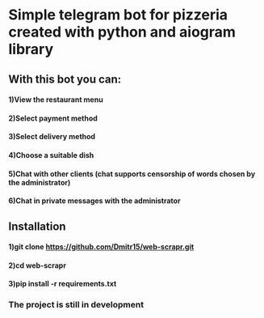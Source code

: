 # Simple telegram bot for pizzeria created with python and aiogram library


## With this bot you can:
#### 1)View the restaurant menu
#### 2)Select payment method
#### 3)Select delivery method
#### 4)Choose a suitable dish
#### 5)Chat with other clients (chat supports censorship of words chosen by the administrator)
#### 6)Chat in private messages with the administrator



## Installation
#### 1)git clone https://github.com/Dmitr15/web-scrapr.git
#### 2)cd web-scrapr
#### 3)pip install -r requirements.txt

### The project is still in development
